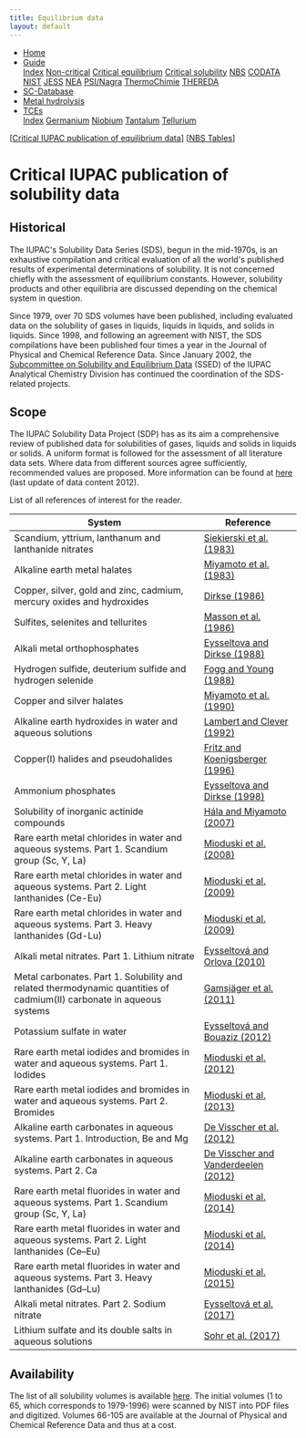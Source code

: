 ```yaml
---
title: Equilibrium data
layout: default
---
```

<ul>
  <li><a href="/">Home</a></li>
  <li class="dropdown">
    <a href="javascript:void(0)" class="dropbtn" class="active">Guide</a>
    <div class="dropdown-content">
      <a href="index.html">Index</a>
      <a href="noncritical.html">Non-critical</a>
      <a href="critical-equilibrium.html">Critical equilibrium</a>
      <a class="active" href="critical-solubility.html">Critical solubility</a>
      <a href="NBS.html">NBS</a>
      <a href="CODATA.html">CODATA</a>
      <a href="NIST.html">NIST</a>
      <a href="JESS.html">JESS</a>
      <a href="NEA.html">NEA</a>
      <a href="PSI.html">PSI/Nagra</a>
      <a href="thermochimie.html">ThermoChimie</a>
      <a href="THEREDA.html">THEREDA</a>
    </div>
  </li>
  <li><a href="/sc-database.html">SC-Database</a></li>
  <li><a href="/cost-nectar.html">Metal hydrolysis</a></li>
  <li class="dropdown">
    <a href="javascript:void(0)" class="dropbtn">TCEs</a>
    <div class="dropdown-content">
      <a href="/TCE/index.html">Index</a>
      <a href="germanium.html">Germanium</a>
      <a href="/TCE/niobium.html">Niobium</a>
      <a href="/TCE/tantalum.html">Tantalum</a>
      <a href="/TCE/tellurium.html">Tellurium</a>
    </div>
  </li>
</ul>


[[Critical IUPAC publication of equilibrium data](critical-equilibrium.html)] [[NBS Tables](NBS.html)]

# Critical IUPAC publication of solubility data

## Historical

The IUPAC's Solubility Data Series (SDS), begun in the mid-1970s, is an exhaustive compilation and critical evaluation of all the world's published results of experimental determinations of solubility. It is not concerned chiefly with the assessment of equilibrium constants. However, solubility products and other equilibria are discussed depending on the chemical system in question.

Since 1979, over 70 SDS volumes have been published, including evaluated data on the solubility of gases in liquids, liquids in liquids, and solids in liquids. Since 1998, and following an agreement with NIST, the SDS compilations have been published four times a year in the Journal of Physical and Chemical Reference Data. Since January 2002, the <a  href="https://iupac.org/body/502/" target="_blank" rel="noopener">Subcommittee on Solubility and Equilibrium Data</a> (SSED) of the IUPAC Analytical Chemistry Division has continued the coordination of the SDS-related projects.

## Scope

The IUPAC Solubility Data Project (SDP) has as its aim a comprehensive review of published data for solubilities of gases, liquids and solids in liquids or solids. A uniform format is followed for the assessment of all literature data sets. Where data from different sources agree sufficiently, recommended values are proposed. More information can be found at <a  href="https://srdata.nist.gov/solubility/intro.aspx" target="_blank" rel="noopener">here</a> (last update of data content 2012).

List of all references of interest for the reader.

| System      | Reference |
| -----------------    | ------------  |
| Scandium, yttrium, lanthanum and lanthanide nitrates  | <a  href="https://srdata.nist.gov/solubility/IUPAC/SDS-13/SDS-13.pdf" target="_blank" rel="noopener">Siekierski et al. (1983)</a> |
| Alkaline earth metal halates  | <a  href="https://srdata.nist.gov/solubility/IUPAC/SDS-14/SDS-14.pdf" target="_blank" rel="noopener">Miyamoto et al. (1983)</a> |
| Copper, silver, gold and zinc, cadmium, mercury oxides and hydroxides  | <a  href="https://srdata.nist.gov/solubility/IUPAC/SDS-23/SDS-23.aspx" target="_blank" rel="noopener">Dirkse (1986)</a> |
| Sulfites, selenites and tellurites      | <a  href="https://srdata.nist.gov/solubility/IUPAC/SDS-26/SDS-26.aspx" target="_blank" rel="noopener">Masson et al. (1986)</a> |
| Alkali metal orthophosphates   |	<a  href="https://srdata.nist.gov/solubility/IUPAC/SDS-31/SDS-31.aspx" target="_blank" rel="noopener">Eysseltova and Dirkse (1988)</a> |
| Hydrogen sulfide, deuterium sulfide and hydrogen selenide   |	<a  href="https://srdata.nist.gov/solubility/IUPAC/SDS-32/SDS-32.aspx" target="_blank" rel="noopener">Fogg and Young (1988)</a> |
|Copper and silver halates  |	<a  href="https://srdata.nist.gov/solubility/IUPAC/SDS-44/SDS-44.pdf" target="_blank" rel="noopener">Miyamoto et al. (1990)</a> |
| Alkaline earth hydroxides in water and aqueous solutions	 |  <a  href="https://srdata.nist.gov/solubility/IUPAC/SDS-52/SDS-52.pdf" target="_blank" rel="noopener">Lambert and Clever (1992)</a>  |
| Copper(I) halides and pseudohalides |	<a  href="https://srdata.nist.gov/solubility/IUPAC/SDS-65/SDS-65.pdf" target="_blank" rel="noopener">Fritz and Koenigsberger (1996)</a> |
| Ammonium phosphates |	<a  href="https://aip.scitation.org/doi/10.1063/1.556030" target="_blank" rel="noopener">Eysseltova and Dirkse (1998)</a> |
| Solubility of inorganic actinide compounds |	<a  href="https://doi.org/10.1063/1.2741386" target="_blank" rel="noopener">Hála and Miyamoto (2007)</a> |
| Rare earth metal chlorides in water and aqueous systems. Part 1. Scandium group (Sc, Y, La) |	<a  href="https://doi.org/10.1063/1.2956740" target="_blank" rel="noopener">Mioduski et al. (2008)</a> |
| Rare earth metal chlorides in water and aqueous systems. Part 2. Light lanthanides (Ce-Eu) |	<a  href="https://doi.org/10.1063/1.3112775" target="_blank" rel="noopener">Mioduski et al. (2009)</a> |
| Rare earth metal chlorides in water and aqueous systems. Part 3. Heavy lanthanides (Gd-Lu) |	<a  href="https://doi.org/10.1063/1.3212962" target="_blank" rel="noopener">Mioduski et al. (2009)</a> |
| Alkali metal nitrates. Part 1. Lithium nitrate |	<a  href="https://doi.org/10.1063/1.3437029" target="_blank" rel="noopener">Eysseltová and Orlova (2010)</a> |
| Metal carbonates. Part 1. Solubility and related thermodynamic quantities of cadmium(II) carbonate in aqueous systems |	<a  href="http://dx.doi.org/10.1063/1.3645087" target="_blank" rel="noopener">Gamsjäger et al. (2011)</a> |
| Potassium sulfate in water |	<a  href="https://doi.org/10.1063/1.3679678" target="_blank" rel="noopener">Eysseltová and Bouaziz (2012)</a> |
| Rare earth metal iodides and bromides in water and aqueous systems. Part 1. Iodides |	<a  href="https://doi.org/10.1063/1.3682093" target="_blank" rel="noopener">Mioduski et al. (2012)</a> |
| Rare earth metal iodides and bromides in water and aqueous systems. Part 2. Bromides |	<a  href="https://doi.org/10.1063/1.4766752" target="_blank" rel="noopener">Mioduski et al. (2013)</a> |
| Alkaline earth carbonates in aqueous systems. Part 1. Introduction, Be and Mg |	<a  href="https://doi.org/10.1063/1.3675992" target="_blank" rel="noopener">De Visscher et al. (2012)</a> |
| Alkaline earth carbonates in aqueous systems. Part 2. Ca |	<a  href="https://doi.org/10.1063/1.4704138" target="_blank" rel="noopener">De Visscher and Vanderdeelen (2012)</a> |
| Rare earth metal fluorides in water and aqueous systems. Part 1. Scandium group (Sc, Y, La) |	<a  href="https://doi.org/10.1063/1.4866773" target="_blank" rel="noopener">Mioduski et al. (2014)</a> |
| Rare earth metal fluorides in water and aqueous systems. Part 2. Light lanthanides (Ce–Eu) |	<a  href="https://doi.org/10.1063/1.4903362" target="_blank" rel="noopener">Mioduski et al. (2014)</a> |
| Rare earth metal fluorides in water and aqueous systems. Part 3. Heavy lanthanides (Gd–Lu) |	<a  href="https://doi.org/10.1063/1.4918371" target="_blank" rel="noopener">Mioduski et al. (2015)</a> |
| Alkali metal nitrates. Part 2. Sodium nitrate |	<a  href="https://doi.org/10.1063/1.4972807" target="_blank" rel="noopener">Eysseltová et al. (2017)</a> |
| Lithium sulfate and its double salts in aqueous solutions |	<a  href="https://doi.org/10.1063/1.4977190" target="_blank" rel="noopener">Sohr et al. (2017)</a> |

## Availability

The list of all solubility volumes is available <a  href="https://srdata.nist.gov/solubility/IUPAC/iupac.aspx" target="_blank" rel="noopener">here</a>. The initial volumes (1 to 65, which corresponds to 1979-1996) were scanned by NIST into PDF files and digitized. Volumes 66-105 are available at the Journal of Physical and Chemical Reference Data and thus at a cost. 
